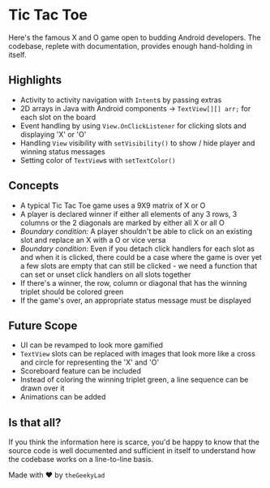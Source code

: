 # Tic Tac Toe

Here's the famous X and O game open to budding Android developers. The codebase, replete with documentation, provides enough hand-holding in itself.

## Highlights

- Activity to activity navigation with `Intent`s by passing extras
- 2D arrays in Java with Android components -> `TextView[][] arr;` for each slot on the board
- Event handling by using `View.OnClickListener` for clicking slots and displaying 'X' or 'O'
- Handling `View` visibility with `setVisibility()` to show / hide player and winning status messages
- Setting color of `TextView`s with `setTextColor()`

## Concepts

- A typical Tic Tac Toe game uses a 9X9 matrix of X or O
- A player is declared winner if either all elements of any 3 rows, 3 columns or the 2 diagonals are marked by either all X or all O
- _Boundary condition:_ A player shouldn't be able to click on an existing slot and replace an X with a O or vice versa
- _Boundary condition:_ Even if you detach click handlers for each slot as and when it is clicked, there could be a case where the game is over yet a few slots are empty that can still be clicked - we need a function that can set or unset click handlers on all slots together
- If there's a winner, the row, column or diagonal that has the winning triplet should be colored green
- If the game's over, an appropriate status message must be displayed

## Future Scope

- UI can be revamped to look more gamified
- `TextView` slots can be replaced with images that look more like a cross and circle for representing the 'X' and 'O'
- Scoreboard feature can be included
- Instead of coloring the winning triplet green, a line sequence can be drawn over it
- Animations can be added

## Is that all?

If you think the information here is scarce, you'd be happy to know that the source code is well documented and sufficient in itself to understand how the codebase works on a line-to-line basis.

Made with :heart: by `theGeekyLad`